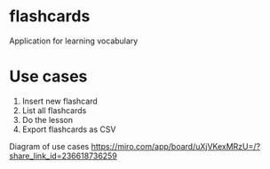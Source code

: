 # flashcards
Application for learning vocabulary 

# Use cases
1. Insert new flashcard
2. List all flashcards
3. Do the lesson
4. Export flashcards as CSV

Diagram of use cases https://miro.com/app/board/uXjVKexMRzU=/?share_link_id=236618736259
